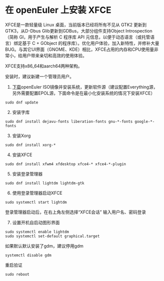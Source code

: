 # 在 openEuler 上安装 XFCE
XFCE是一款轻量级 Linux 桌面，当前版本已经将所有不见从 GTK2 更新到 GTK3，从D-Dbus Glib更新到GDBus，大部分组件支持Object Introspection（简称 GI，用于产生与解析 C 程序库 API 元信息，以便于动态语言（或托管语言）绑定基于 C + GObject 的程序库）。优化用户体验，加入新特性，并修补大量BUG。与其它UI界面（GNOME、KDE）相比，XFCE占用的内存和CPU使用量非常小，给用户带来亲切和高效的使用体验。

XFCE支持x86_64和aarch64两种架构。

安装时，建议新建一个管理员用户。

1. [下载](https://openeuler.org/zh/download/)openEuler ISO镜像并安装系统，更新软件源（建议配置Everything源，另外需要配置EPOL源，下面命令是在最小化安装系统的情况下安装XFCE）
```
sudo dnf update
```

2. 安装字库
```
sudo dnf install dejavu-fonts liberation-fonts gnu-*-fonts google-*-fonts
```

3. 安装Xorg
```
sudo dnf install xorg-*
```

4. 安装XFCE
```
sudo dnf install xfwm4 xfdesktop xfce4-* xfce4-*-plugin
```

5. 安装登录管理器
```
sudo dnf install lightdm lightdm-gtk
```

6. 使用登录管理器启动XFCE
````
sudo systemctl start lightdm
````
登录管理器启动后，在右上角左侧选择“XFCE会话”
输入用户名、密码登录

7. 设置开机自启动图形界面
```
sudo systemctl enable lightdm
sudo systemctl set-default graphical.target
```
如果默认默认安装了gdm，建议停用gdm
```
systemctl disable gdm
```
重启验证
```
sudo reboot
```
